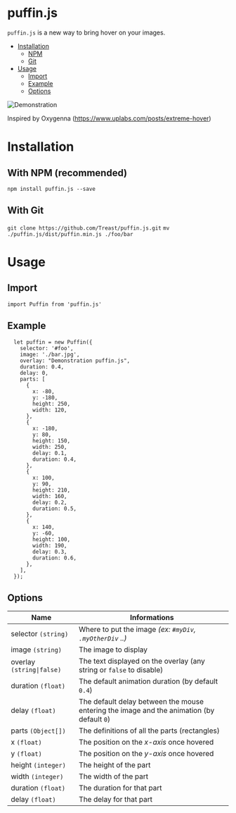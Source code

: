 # puffin.js
`puffin.js` is a new way to bring hover on your images.

 - [Installation](#installation)
	 - [NPM](#with-npm-recommended)
	 - [Git](#with-git)
- [Usage](#usage)
	- [Import](#import)
	- [Example](#example)
	- [Options](#options)

![Demonstration](https://github.com/Treast/puffin.js/raw/master/example/demonstration.gif)

Inspired by Oxygenna (https://www.uplabs.com/posts/extreme-hover)

# Installation
## With NPM (recommended)
`npm install puffin.js --save`

## With Git
`git clone https://github.com/Treast/puffin.js.git`
`mv ./puffin.js/dist/puffin.min.js ./foo/bar`

# Usage
## Import
`import Puffin from 'puffin.js'`

## Example

      let puffin = new Puffin({
        selector: '#foo',
        image: './bar.jpg',
        overlay: "Demonstration puffin.js",
        duration: 0.4,
        delay: 0,
        parts: [
          {
            x: -80,
            y: -180,
            height: 250,
            width: 120,
          },
          {
            x: -180,
            y: 80,
            height: 150,
            width: 250,
            delay: 0.1,
            duration: 0.4,
          },
          {
            x: 100,
            y: 90,
            height: 210,
            width: 160,
            delay: 0.2,
            duration: 0.5,
          },
          {
            x: 140,
            y: -60,
            height: 100,
            width: 190,
            delay: 0.3,
            duration: 0.6,
          },
        ],
      });
## Options
|Name|Informations|
|--|--|
|selector `(string)`|Where to put the image *(ex: `#myDiv`, `.myOtherDiv` ..)*|
|image `(string)`|The image to display|
|overlay `(string\|false)`|The text displayed on the overlay (any string or `false` to disable)|
|duration `(float)`|The default animation duration (by default `0.4`)|
|delay `(float)`|The default delay between the mouse entering the image and the animation (by default `0`)|
|parts `(Object[])`|The definitions of all the parts (rectangles)|
|x `(float)`|The position on the *x-axis* once hovered|
|y `(float)`|The position on the *y-axis* once hovered|
|height `(integer)`|The height of the part|
|width `(integer)`|The width of the part|
|duration `(float)`|The duration for that part|
|delay `(float)`|The delay for that part|
